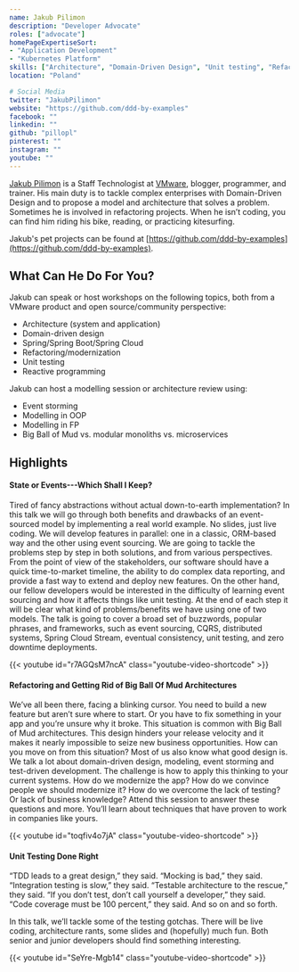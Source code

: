 ```yaml
---
name: Jakub Pilimon
description: "Developer Advocate"
roles: ["advocate"]
homePageExpertiseSort: 
- "Application Development"
- "Kubernetes Platform"
skills: ["Architecture", "Domain-Driven Design", "Unit testing", "Refactoring", "Spring"]
location: "Poland"

# Social Media 
twitter: "JakubPilimon"
website: "https://github.com/ddd-by-examples"
facebook: ""
linkedin: ""
github: "pillopl"
pinterest: ""
instagram: ""
youtube: ""
---
```

<!-- markdownlint-disable MD041-->
[Jakub Pilimon](https://twitter.com/JakubPilimon) is a Staff Technologist at [VMware](https://vmware.com), blogger, programmer, and trainer. His main duty is to tackle complex enterprises with Domain-Driven Design and to propose a model and architecture that solves a problem. Sometimes he is involved in refactoring projects. When he isn’t coding, you can find him riding his bike, reading, or practicing kitesurfing.

Jakub's pet projects can be found at [https://github.com/ddd-by-examples](https://github.com/ddd-by-examples).

<!--more-->

## What Can He Do For You?

Jakub can speak or host workshops on the following topics, both from a VMware product and open source/community perspective:

- Architecture (system and application)
- Domain-driven design
- Spring/Spring Boot/Spring Cloud
- Refactoring/modernization
- Unit testing
- Reactive programming

Jakub can host a modelling session or architecture review using:

- Event storming
- Modelling in OOP
- Modelling in FP
- Big Ball of Mud vs. modular monoliths vs. microservices

## Highlights

<!-- markdownlint-disable-next-line MD001-->
#### State or Events---Which Shall I Keep?

Tired of fancy abstractions without actual down-to-earth implementation? In this talk we will go through both benefits and drawbacks of an event-sourced model by implementing a real world example. No slides, just live coding. We will develop features in parallel: one in a classic, ORM-based way and the other using event sourcing. We are going to tackle the problems step by step in both solutions, and from various perspectives. From the point of view of the stakeholders, our software should have a quick time-to-market timeline, the ability to do complex data reporting, and provide a fast way to extend and deploy new features. On the other hand, our fellow developers would be interested in the difficulty of learning event sourcing and how it affects things like unit testing. At the end of each step it will be clear what kind of problems/benefits we have using one of two models. The talk is going to cover a broad set of buzzwords, popular phrases, and frameworks, such as event sourcing, CQRS, distributed systems, Spring Cloud Stream, eventual consistency, unit testing, and zero downtime deployments.

{{< youtube id="r7AGQsM7ncA" class="youtube-video-shortcode" >}}

#### Refactoring and Getting Rid of Big Ball Of Mud Architectures

We’ve all been there, facing a blinking cursor. You need to build a new feature but aren’t sure where to start. Or you have to fix something in your app and you’re unsure why it broke. This situation is common with Big Ball of Mud architectures. This design hinders your release velocity and it makes it nearly impossible to seize new business opportunities. How can you move on from this situation? Most of us also know what good design is. We talk a lot about domain-driven design, modeling, event storming and test-driven development. The challenge is how to apply this thinking to your current systems. How do we modernize the app? How do we convince people we should modernize it? How do we overcome the lack of testing? Or lack of business knowledge? Attend this session to answer these questions and more. You’ll learn about techniques that have proven to work in companies like yours.

{{< youtube id="toqfiv4o7jA" class="youtube-video-shortcode" >}}

#### Unit Testing Done Right

“TDD leads to a great design,” they said. “Mocking is bad,” they said. “Integration testing is slow,” they said. “Testable architecture to the rescue,” they said. “If you don’t test, don’t call yourself a developer,” they said. “Code coverage must be 100 percent,” they said. And so on and so forth.

In this talk, we’ll tackle some of the testing gotchas. There will be live coding, architecture rants, some slides and (hopefully) much fun. Both senior and junior developers should find something interesting.

{{< youtube id="SeYre-Mgb14" class="youtube-video-shortcode" >}}
